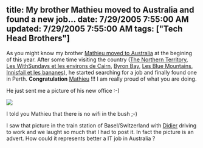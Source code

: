 title: My brother Mathieu moved to Australia and found a new job...
date: 7/29/2005 7:55:00 AM
updated: 7/29/2005 7:55:00 AM
tags: ["Tech Head Brothers"]
---



As you might know my brother [Mathieu moved to Australia](http://myaustraliantrip.blogspot.com/) at 
the begining of this year. After some time visiting the country ([The 
Northern Territory](http://myaustraliantrip.blogspot.com/2005/06/northern-territory.html), [Les 
WithSundays et les environs de Cairn](http://myaustraliantrip.blogspot.com/2005/05/les-withsundays-et-les-environs-de.html), [Byron 
Bay](http://myaustraliantrip.blogspot.com/2005/04/byron-bay.html), [Les 
Blue Mountains](http://myaustraliantrip.blogspot.com/2005/03/les-blue-mountains.html), [Innisfail 
et les bananes](http://myaustraliantrip.blogspot.com/2005/05/innisfail-et-les-bananes.html)), he started searching for a job and finally found one in 
Perth. **Congratulation** [Mathieu](http://www.techheadbrothers.com/DesktopDefault.aspx?tabindex=7&tabid=19&id=3) 
!!! I am really proud of what you are doing.  

He just sent me a picture of 
his new office :-)

![](http://membres.lycos.fr/lkempe//MATHIEU%2002.JPG)

I told you Mathieu that there is no wifi in the bush ;-)

I saw that picture in the train station of Basel/Switzerland with [Didier](http://www.didierbeck.com/) driving to work and we laught 
so much that I had to post it. In fact the picture is an advert. How could it 
represents better a IT job in Australia ?
